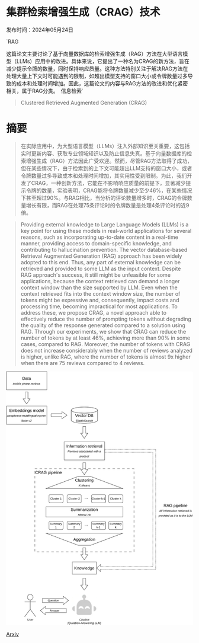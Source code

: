 # 集群检索增强生成（CRAG）技术

发布时间：2024年05月24日

`RAG

这篇论文主要讨论了基于向量数据库的检索增强生成（RAG）方法在大型语言模型（LLMs）应用中的改进。具体来说，它提出了一种名为CRAG的新方法，旨在减少提示令牌的数量，同时保持响应质量。这种方法特别关注于解决RAG方法在处理大量上下文时可能遇到的限制，如超出模型支持的窗口大小或令牌数量过多导致的成本和处理时间增加。因此，这篇论文的内容与RAG方法的改进和优化紧密相关，属于RAG分类。` `信息检索`

> Clustered Retrieved Augmented Generation (CRAG)

# 摘要

> 在实际应用中，为大型语言模型（LLMs）注入外部知识至关重要，这包括实时更新内容、获取专业领域知识以及防止信息失真。基于向量数据库的检索增强生成（RAG）方法因此广受欢迎。然而，尽管RAG方法取得了成功，但在某些情况下，由于检索到的上下文可能超出LLM支持的窗口大小，或者令牌数量过多导致成本和处理时间增加，其实用性受到限制。为此，我们开发了CRAG，一种创新方法，它能在不影响响应质量的前提下，显著减少提示令牌的数量，实验表明，CRAG能将令牌数量减少至少46%，在某些情况下甚至超过90%。与RAG相比，当分析的评论数量增多时，CRAG的令牌数量增长有限，而RAG在处理75条评论时的令牌数量是处理4条评论时的近9倍。

> Providing external knowledge to Large Language Models (LLMs) is a key point for using these models in real-world applications for several reasons, such as incorporating up-to-date content in a real-time manner, providing access to domain-specific knowledge, and contributing to hallucination prevention. The vector database-based Retrieval Augmented Generation (RAG) approach has been widely adopted to this end. Thus, any part of external knowledge can be retrieved and provided to some LLM as the input context. Despite RAG approach's success, it still might be unfeasible for some applications, because the context retrieved can demand a longer context window than the size supported by LLM. Even when the context retrieved fits into the context window size, the number of tokens might be expressive and, consequently, impact costs and processing time, becoming impractical for most applications. To address these, we propose CRAG, a novel approach able to effectively reduce the number of prompting tokens without degrading the quality of the response generated compared to a solution using RAG. Through our experiments, we show that CRAG can reduce the number of tokens by at least 46\%, achieving more than 90\% in some cases, compared to RAG. Moreover, the number of tokens with CRAG does not increase considerably when the number of reviews analyzed is higher, unlike RAG, where the number of tokens is almost 9x higher when there are 75 reviews compared to 4 reviews.

![集群检索增强生成（CRAG）技术](../../../paper_images/2406.00029/x1.png)

[Arxiv](https://arxiv.org/abs/2406.00029)